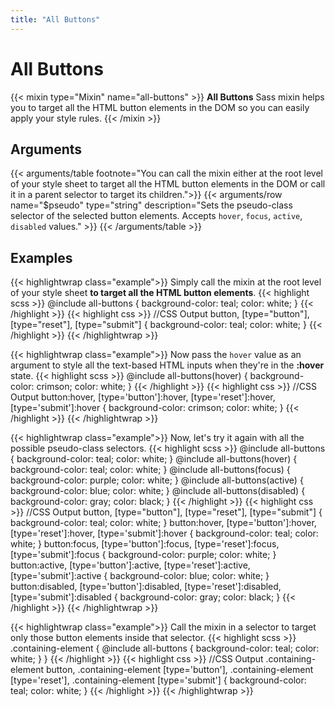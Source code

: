 ```yaml
---
title: "All Buttons"
---
```


# All Buttons

{{< mixin type="Mixin" name="all-buttons" >}}
**All Buttons** Sass mixin helps you to target all the HTML button elements in the DOM so you can easily apply your style rules.
{{< /mixin >}}

## Arguments

{{< arguments/table footnote="You can call the mixin either at the root level of your style sheet to target all the HTML button elements in the DOM or call it in a parent selector to target its children.">}}
  {{< arguments/row name="$pseudo" type="string" description="Sets the pseudo-class selector of the selected button elements. Accepts `hover`, `focus`, `active`, `disabled` values." >}}
{{< /arguments/table >}}

## Examples

{{< highlightwrap class="example">}}
Simply call the mixin at the root level of your style sheet **to target all the HTML button elements**.
{{< highlight scss >}}
@include all-buttons {
  background-color: teal;
  color: white;
}
{{< /highlight >}}
{{< highlight css >}}
//CSS Output
button,
[type="button"],
[type="reset"],
[type="submit"] {
  background-color: teal;
  color: white;
}
{{< /highlight >}}
{{< /highlightwrap >}}

{{< highlightwrap class="example">}}
Now pass the `hover` value as an argument to style all the text-based HTML inputs when they're in the **:hover** state.
{{< highlight scss >}}
@include all-buttons(hover) {
  background-color: crimson;
  color: white;
}
{{< /highlight >}}
{{< highlight css >}}
//CSS Output
button:hover, 
[type='button']:hover, 
[type='reset']:hover, 
[type='submit']:hover {
  background-color: crimson;
  color: white;
}
{{< /highlight >}}
{{< /highlightwrap >}}

{{< highlightwrap class="example">}}
Now, let's try it again with all the possible pseudo-class selectors.
{{< highlight scss >}}
@include all-buttons {
  background-color: teal;
  color: white;
}
@include all-buttons(hover) {
  background-color: teal;
  color: white;
}
@include all-buttons(focus) {
  background-color: purple;
  color: white;
}
@include all-buttons(active) {
  background-color: blue;
  color: white;
}
@include all-buttons(disabled) {
  background-color: gray;
  color: black;
}
{{< /highlight >}}
{{< highlight css >}}
//CSS Output
button,
[type="button"],
[type="reset"],
[type="submit"] {
  background-color: teal;
  color: white;
}
button:hover, 
[type='button']:hover, 
[type='reset']:hover, 
[type='submit']:hover {
  background-color: teal;
  color: white;
}
button:focus, 
[type='button']:focus, 
[type='reset']:focus, 
[type='submit']:focus {
  background-color: purple;
  color: white;
}
button:active, 
[type='button']:active, 
[type='reset']:active, 
[type='submit']:active {
  background-color: blue;
  color: white;
}
button:disabled, 
[type='button']:disabled, 
[type='reset']:disabled, 
[type='submit']:disabled {
  background-color: gray;
  color: black;
}
{{< /highlight >}}
{{< /highlightwrap >}}

{{< highlightwrap class="example">}}
Call the mixin in a selector to target only those button elements inside that selector.
{{< highlight scss >}}
.containing-element {
  @include all-buttons {
    background-color: teal;
    color: white;
  }
}
{{< /highlight >}}
{{< highlight css >}}
//CSS Output
.containing-element button, 
.containing-element [type='button'], 
.containing-element [type='reset'], 
.containing-element [type='submit'] {
  background-color: teal;
  color: white;
}
{{< /highlight >}}
{{< /highlightwrap >}}